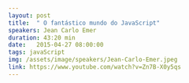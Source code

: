 ```yaml
---
layout: post
title:  " O fantástico mundo do JavaScript"
speakers: Jean Carlo Emer
duration: 43:20 min
date:   2015-04-27 08:00:00
tags: javaScript
img: /assets/image/speakers/Jean-Carlo-Emer.jpeg
link: https://www.youtube.com/watch?v=Zn7B-X0y5qs
---
```

